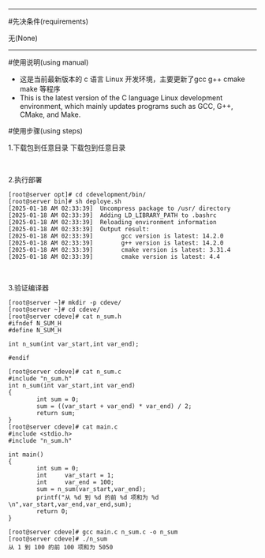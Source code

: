 ***
#先决条件(requirements)

无(None)

***
#使用说明(using manual)
-  这是当前最新版本的 c 语言 Linux 开发环境，主要更新了gcc g++ cmake make 等程序
-  This is the latest version of the C language Linux development environment, which mainly updates programs such as GCC, G++, CMake, and Make.

#使用步骤(using steps) </br>

1.下载包到任意目录
下载包到任意目录



</br>

2.执行部署

```
[root@server opt]# cd cdevelopment/bin/
[root@server bin]# sh deploye.sh 
[2025-01-18 AM 02:33:39]  Uncompress package to /usr/ directory 
[2025-01-18 AM 02:33:39]  Adding LD_LIBRARY_PATH to .bashrc 
[2025-01-18 AM 02:33:39]  Reloading environment information 
[2025-01-18 AM 02:33:39]  Output result: 
[2025-01-18 AM 02:33:39]        gcc version is latest: 14.2.0
[2025-01-18 AM 02:33:39]        g++ version is latest: 14.2.0
[2025-01-18 AM 02:33:39]        cmake version is latest: 3.31.4
[2025-01-18 AM 02:33:39]        cmake version is latest: 4.4
```

</br>

3.验证编译器

```
[root@server ~]# mkdir -p cdeve/
[root@server ~]# cd cdeve/
[root@server cdeve]# cat n_sum.h
#ifndef N_SUM_H
#define N_SUM_H

int n_sum(int var_start,int var_end);

#endif

[root@server cdeve]# cat n_sum.c
#include "n_sum.h"
int n_sum(int var_start,int var_end)
{
        int sum = 0;
        sum = ((var_start + var_end) * var_end) / 2;
        return sum;
}
[root@server cdeve]# cat main.c
#include <stdio.h>
#include "n_sum.h"

int main()
{
        int sum = 0;
        int     var_start = 1;
        int     var_end = 100;
        sum = n_sum(var_start,var_end);
        printf("从 %d 到 %d 的前 %d 项和为 %d \n",var_start,var_end,var_end,sum);
        return 0;
}

[root@server cdeve]# gcc main.c n_sum.c -o n_sum
[root@server cdeve]# ./n_sum 
从 1 到 100 的前 100 项和为 5050 

```


